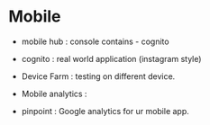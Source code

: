 Mobile
======

- mobile hub  : console contains - cognito

- cognito : real world application (instagram style)

- Device Farm :  testing on different device.

- Mobile analytics :

- pinpoint :  Google analytics for ur mobile app.

